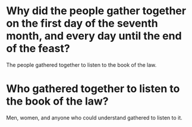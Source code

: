 # Why did the people gather together on the first day of the seventh month, and every day until the end of the feast?

The people gathered together to listen to the book of the law.

# Who gathered together to listen to the book of the law?

Men, women, and anyone who could understand gathered to listen to it.
